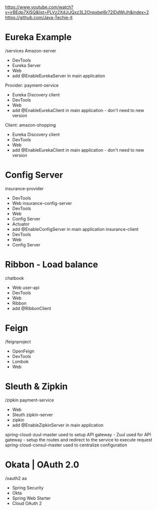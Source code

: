 https://www.youtube.com/watch?v=irBEdp7XlSQ&list=PLVz2XdJiJQxz3L2Onpxbel6r72IDdWrJh&index=2
https://github.com/Java-Techie-jt
# Eureka Example
/services
Amazon-server
 * DevTools
 * Eureka Server
 * Web
 * add @EnableEurekaServer in main application

Provider:
payment-service
 * Eureka Discovery client
 * DevTools
 * Web
 * add @EnableEurekaClient in main application    - don't need to new version

Client:
amazon-shopping
* Eureka Discovery client
* DevTools
* Web
* add @EnableEurekaClient in main application    - don't need to new version

# Config Server
insurance-provider
 * DevTools
 * Web
insurance-config-server
 * DevTools
 * Web
 * Config Server
 * Actuator
 * add @EnableConfigServer in main application
insurance-client
 * DevTools
 * Web
 * Config Server

# Ribbon - Load balance
chatbook
 * Web
user-api
 * DevTools
 * Web
 * Ribbon
 * add @RibbonClient

# Feign
/feignproject
 * OpenFeign
 * DevTools
 * Lombok
 * Web

# Sleuth & Zipkin
/zipkin
payment-service
 * Web
 * Sleuth
zipkin-server
 * zipkin
 * add @EnableZipkinServer in main application

spring-cloud-zuul-master used to setup API gateway - Zuul used for API gateway - setup the routes and redirect to the service to execute request
spring-cloud-consul-master used to centralize configuration

# Okata | OAuth 2.0
/oauth2
aa
 * Spring Security
 * Okta
 * Spring Web Starter
 * Cloud OAuth 2